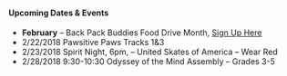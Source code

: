 
#### Upcoming Dates & Events
* __February__ – Back Pack Buddies Food Drive Month, [Sign Up Here](http://www.signupgenius.com/go/10c0b4daea628a64-back)
* 2/22/2018 Pawsitive Paws Tracks 1&3
* 2/23/2018 Spirit Night, 6pm, – United Skates of America – Wear Red
* 2/28/2018 9:30-10:30 Odyssey of the Mind Assembly – Grades 3-5

